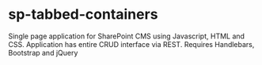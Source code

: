 # sp-tabbed-containers
Single page application for SharePoint CMS using Javascript, HTML and CSS. Application has entire CRUD interface via REST. Requires Handlebars, Bootstrap and jQuery
